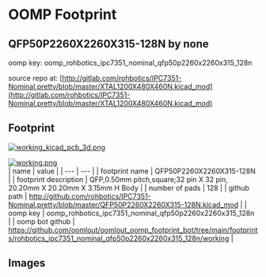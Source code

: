 # OOMP Footprint  
## QFP50P2260X2260X315-128N  by none  
  
oomp key: oomp_rohbotics_ipc7351_nominal_qfp50p2260x2260x315_128n  
  
source repo at: [http://gitlab.com/rohbotics/IPC7351-Nominal.pretty/blob/master/XTAL1200X480X460N.kicad_mod](http://gitlab.com/rohbotics/IPC7351-Nominal.pretty/blob/master/XTAL1200X480X460N.kicad_mod)  
## Footprint  
  
[![working_kicad_pcb_3d.png](working_kicad_pcb_3d_600.png)](working_kicad_pcb_3d.png)  
  
[![working.png](working_600.png)](working.png)  
| name | value | 
| --- | --- | 
| footprint name | QFP50P2260X2260X315-128N | 
| footprint description | QFP,0.50mm pitch,square;32 pin X 32 pin, 20.20mm X 20.20mm X 3.15mm H Body | 
| number of pads | 128 | 
| github path | http://github.com/rohbotics/IPC7351-Nominal.pretty/blob/master/QFP50P2260X2260X315-128N.kicad_mod | 
| oomp key | oomp_rohbotics_ipc7351_nominal_qfp50p2260x2260x315_128n | 
| oomp bot github | https://github.com/oomlout/oomlout_oomp_footprint_bot/tree/main/footprints/rohbotics_ipc7351_nominal_qfp50p2260x2260x315_128n/working | 
## Images  
